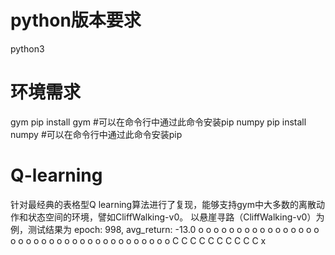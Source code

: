 # python版本要求
python3
# 环境需求
gym
pip install gym #可以在命令行中通过此命令安装pip
numpy
pip install numpy #可以在命令行中通过此命令安装pip
# Q-learning
针对最经典的表格型Q learning算法进行了复现，能够支持gym中大多数的离散动作和状态空间的环境，譬如CliffWalking-v0。
以悬崖寻路（CliffWalking-v0）为例，测试结果为
epoch: 998, avg_return: -13.0
o  o  o  o  o  o  o  o  o  o  o  o
o  o  o  o  o  o  o  o  o  o  o  o
o  o  o  o  o  o  o  o  o  o  o  o
o  C  C  C  C  C  C  C  C  C  C  x
